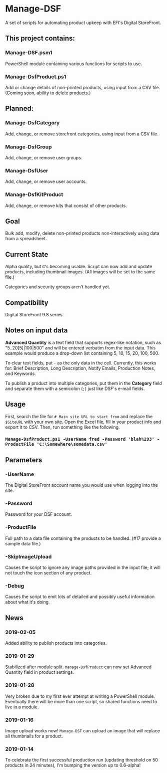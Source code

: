 # Manage-DSF
A set of scripts for automating product upkeep with EFI's Digital StoreFront.

## This project contains:
### Manage-DSF.psm1
PowerShell module containing various functions for scripts to use.
### Manage-DsfProduct.ps1
Add or change details of non-printed products, using input from a CSV file.  (Coming soon, ability to delete products.)

## Planned:
### Manage-DsfCategory
Add, change, or remove storefront categories, using input from a CSV file.
### Manage-DsfGroup
Add, change, or remove user groups.
### Manage-DsfUser
Add, change, or remove user accounts.
### Manage-DsfKitProduct
Add, change, or remove kits that consist of other products.

## Goal
Bulk add, modify, delete non-printed products non-interactively using data from a spreadsheet.

## Current State
Alpha quality, but it's becoming usable.  Script can now add and update products, including thumbnail images.  (All images will be set to the same file.)

Categories and security groups aren't handled yet.

## Compatibility
Digital StoreFront 9.8 series.

## Notes on input data
**Advanced Quantity** is a text field that supports regex-like notation, such as "5..20[5]|100|500" and will be entered verbatim from the input data.  This example would produce a drop-down list containing 5, 10, 15, 20, 100, 500.

To clear text fields, put `-` as the only data in the cell.  Currently, this works for:  Brief Description, Long Description, Notify Emails, Production Notes, and Keywords.

To publish a product into multiple categories, put them in the **Category** field and separate them with a semicolon (`;`) just like DSF's e-mail fields.

## Usage
First, search the file for `# Main site URL to start from` and replace the `$SiteURL` with your own site.  Open the Excel file, fill in your product info and export it to CSV.  Then, run something like the following.

### `Manage-DsfProduct.ps1 -UserName fred -Password 'blah%293' -ProductFile 'C:\Somewhere\somedata.csv'`

## Parameters
### -UserName
The Digital StoreFront account name you would use when logging into the site.
### -Password
Password for your DSF account.
### -ProductFile
Full path to a data file containing the products to be handled.  (#17 provide a sample data file.)
### -SkipImageUpload
Causes the script to ignore any image paths provided in the input file; it will not touch the icon section of any product.
### -Debug
Causes the script to emit lots of detailed and possibly useful information about what it's doing.

## News
### 2019-02-05
Added ability to publish products into categories.
### 2019-01-29
Stabilized after module split.  `Manage-DsfProduct` can now set Advanced Quantity field in product settings.
### 2019-01-28
Very broken due to my first ever attempt at writing a PowerShell module.  Eventually there will be more than one script, so shared functions need to live in a module.
### 2019-01-16
Image upload works now!  `Manage-DSF` can upload an image that will replace all thumbnails for a product.
### 2019-01-14
To celebrate the first successful production run (updating threshold on 50 products in 24 minutes), I'm bumping the version up to 0.6-alpha!
